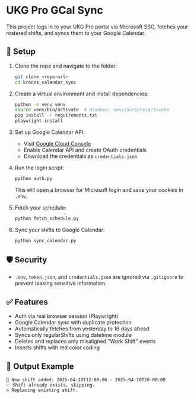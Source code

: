 # UKG Pro GCal Sync

This project logs in to your UKG Pro portal via Microsoft SSO, fetches your rostered shifts, and syncs them to your Google Calendar.

## 🔧 Setup

1. Clone the repo and navigate to the folder:

   ```bash
   git clone <repo-url>
   cd kronos_calendar_sync
   ```

2. Create a virtual environment and install dependencies:

   ```bash
   python -m venv venv
   source venv/bin/activate  # Windows: venv\Scripts\activate
   pip install -r requirements.txt
   playwright install
   ```

3. Set up Google Calendar API:

   - Visit [Google Cloud Console](https://console.cloud.google.com/)
   - Enable Calendar API and create OAuth credentials
   - Download the credentials as `credentials.json`

4. Run the login script:

   ```bash
   python auth.py
   ```

   This will open a browser for Microsoft login and save your cookies in `.env`.

5. Fetch your schedule:

   ```bash
   python fetch_schedule.py
   ```

6. Sync your shifts to Google Calendar:
   ```bash
   python sync_calendar.py
   ```

## 🛡️ Security

- `.env`, `token.json`, and `credentials.json` are ignored via `.gitignore` to prevent leaking sensitive information.

## ✅ Features

- Auth via real browser session (Playwright)
- Google Calendar sync with duplicate protection
- Automatically fetches from yesterday to 16 days ahead
- Syncs only regularShifts using datetime module
- Deletes and replaces only misaligned "Work Shift" events
- Inserts shifts with red color coding

## 📅 Output Example

```
📅 New shift added: 2025-04-10T12:00:00 - 2025-04-10T20:00:00
✅ Shift already exists, skipping.
♻️ Replacing existing shift.
```
